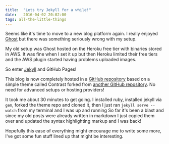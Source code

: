 ```yaml
---
title:  "Lets try Jekyll for a while!"
date:   2016-04-02 20:02:00
tags: all-the-little-things
---
```


Seems like it's time to move to a new blog platform again. I really enjoyed [Ghost](https://ghost.org) but there was something seriously wrong with my setup.

My old setup was Ghost hosted on the Heroku free tier with binaries stored in AWS. It was fine when I set it up but then Heroku limited their free tiers and the AWS plugin started having problems uploaded images.

So enter [Jekyll](https://jekyllrb.com) and GitHub Pages!

This blog is now completely hosted in a [GitHub repository](https://github.com/karl-sjogren/karl-sjogren.github.io) based on a simple theme called Contrast forked from [another GitHub repository](https://github.com/niklasbuschmann/contrast). No need for advanced setups or hosting providers!

It took me about 30 minutes to get going. I installed ruby, installed jekyll via `gem`, forked the theme repo and cloned it, then I just ran `jekyll serve --watch` from my terminal and I was up and running
So far it's been a blast and since my old posts were already written in markdown I just copied them over and updated the syntax highlighting markup and I was back!

Hopefully this ease of everything might encourage me to write some more, I've got some fun stuff lined up that might be interesting.
